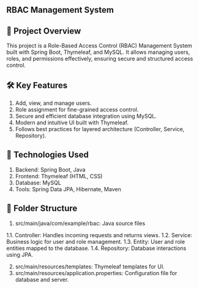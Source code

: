 ## RBAC Management System

## 📄 Project Overview
This project is a Role-Based Access Control (RBAC) Management System built with Spring Boot, Thymeleaf, and MySQL. It allows managing users, roles, and permissions effectively, ensuring secure and structured access control.

## 🛠️ Key Features
1. Add, view, and manage users.
2. Role assignment for fine-grained access control.
3. Secure and efficient database integration using MySQL.
4. Modern and intuitive UI built with Thymeleaf.
5. Follows best practices for layered architecture (Controller, Service, Repository).
   
## 🚀 Technologies Used
1. Backend: Spring Boot, Java
2. Frontend: Thymeleaf (HTML, CSS)
3. Database: MySQL
4. Tools: Spring Data JPA, Hibernate, Maven
   
## 📂 Folder Structure
1. src/main/java/com/example/rbac: Java source files

  1.1. Controller: Handles incoming requests and returns views.
  1.2. Service: Business logic for user and role management.
  1.3. Entity: User and role entities mapped to the database.
  1.4. Repository: Database interactions using JPA.
   
2. src/main/resources/templates: Thymeleaf templates for UI.
5. src/main/resources/application.properties: Configuration file for database and server.
   
